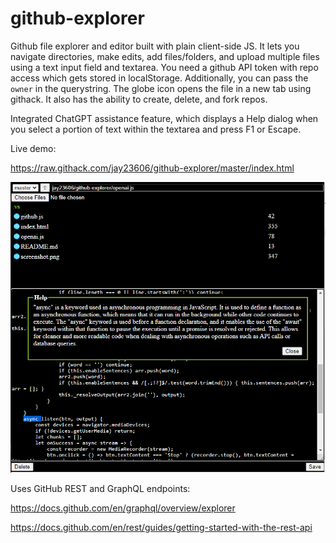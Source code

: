 # github-explorer

Github file explorer and editor built with plain client-side JS. It lets you navigate directories, make edits, add files/folders, and upload multiple files using a text input field and textarea. You need a github API token with repo access which gets stored in localStorage. Additionally, you can pass the `owner` in the querystring. The globe icon opens the file in a new tab using githack. It also has the ability to create, delete, and fork repos.

Integrated ChatGPT assistance feature, which displays a Help dialog when you select a portion of text within the textarea and press F1 or Escape.

Live demo:

https://raw.githack.com/jay23606/github-explorer/master/index.html

![screenshot](screenshot.png)

Uses GitHub REST and GraphQL endpoints:

https://docs.github.com/en/graphql/overview/explorer

https://docs.github.com/en/rest/guides/getting-started-with-the-rest-api
